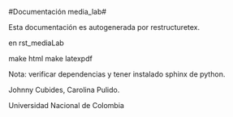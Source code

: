 #Documentación media_lab#

Esta documentación es autogenerada por restructuretex.

en rst_mediaLab

make html
make latexpdf

Nota: verificar dependencias y tener instalado sphinx de python.

Johnny Cubides,
Carolina Pulido.

Universidad Nacional de Colombia
